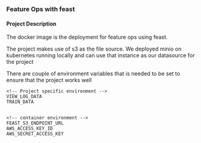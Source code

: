 ### Feature Ops with feast

#### Project Description
The docker image is the deployment for feature ops using feast. 

The project makes use of s3 as the file source. We deployed minio on kubernetes running locally and can use that instance as our datasource for the project

There are couple of environment variables that is needed to be set to ensure that the project works well

```
<!-- Project specific environment -->
VIEW_LOG_DATA
TRAIN_DATA


<!-- container environment -->
FEAST_S3_ENDPOINT_URL
AWS_ACCESS_KEY_ID
AWS_SECRET_ACCESS_KEY

```